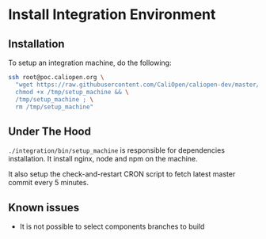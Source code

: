 Install Integration Environment
===============================

## Installation

To setup an integration machine, do the following:

``` sh
ssh root@poc.caliopen.org \
  "wget https://raw.githubusercontent.com/CaliOpen/caliopen-dev/master/integration/bin/setup_machine -O /tmp/setup_machine && \
  chmod +x /tmp/setup_machine && \
  /tmp/setup_machine ; \
  rm /tmp/setup_machine"
```

## Under The Hood

`./integration/bin/setup_machine` is responsible for dependencies installation.
It install nginx, node and npm on the machine.

It also setup the check-and-restart CRON script to fetch latest master commit
every 5 minutes.

## Known issues

* It is not possible to select components branches to build
